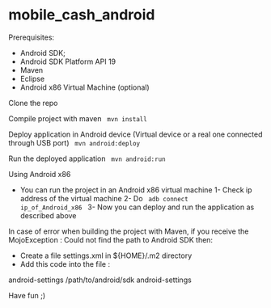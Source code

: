 mobile_cash_android
===================

Prerequisites:
- Android SDK;
- Android SDK Platform API 19
- Maven
- Eclipse
- Android x86 Virtual Machine (optional)

Clone the repo

Compile project with maven
<code> mvn install </code>

Deploy application in Android device (Virtual device or a real one connected through USB port)
<code> mvn android:deploy </code>

Run the deployed application
<code> mvn android:run </code>

Using Android x86
- You can run the project in an Android x86 virtual machine
	1- Check ip address of the virtual machine
	2- Do
<code> adb connect ip_of_Android_x86 </code>
	3- Now you can deploy and run the application as described above


In case of error when building the project with Maven, if you receive the MojoException : Could not find the path
to Android SDK then:

- Create a file settings.xml in ${HOME}/.m2 directory 
- Add this code into the file :
<myxml>
  <settings> 
     <profiles>
     	 <profile>
           <id>android-settings</id>
           <praoperties>
            <android.sdk.path>/path/to/android/sdk</android.sdk.path>
        </properties>
      </profile>
     </profiles>
     <activeProfiles>
        <activeProfile>android-settings</activeProfile>
     </activeProfiles>
  </settings>
</myxml> 

Have fun ;)
